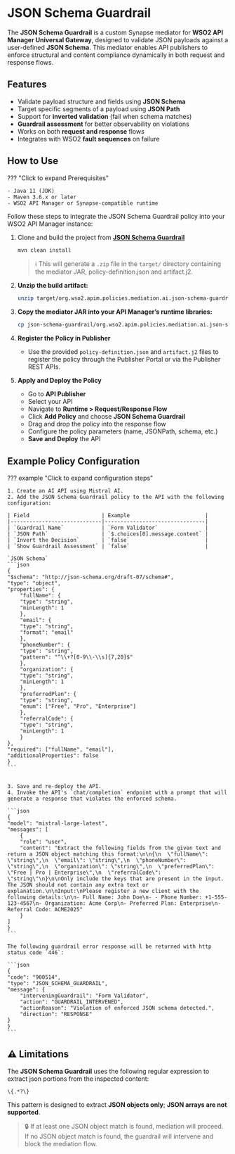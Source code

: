 # JSON Schema Guardrail

The **JSON Schema Guardrail** is a custom Synapse mediator for **WSO2 API Manager Universal Gateway**, designed to validate JSON payloads against a user-defined **JSON Schema**. This mediator enables API publishers to enforce structural and content compliance dynamically in both request and response flows.

## Features

- Validate payload structure and fields using **JSON Schema**
- Target specific segments of a payload using **JSON Path**
- Support for **inverted validation** (fail when schema matches)
- **Guardrail assessment** for better observability on violations
- Works on both **request and response** flows
- Integrates with WSO2 **fault sequences** on failure

## How to Use

??? "Click to expand Prerequisites"

    - Java 11 (JDK)
    - Maven 3.6.x or later
    - WSO2 API Manager or Synapse-compatible runtime

Follow these steps to integrate the JSON Schema Guardrail policy into your WSO2 API Manager instance:

1. Clone and build the project from [**JSON Schema Guardrail**](https://github.com/wso2-extensions/apim-policies/tree/main/mediation/ai/json-schema-guardrail/universal-gw/json-schema-guardrail)

    ```bash
    mvn clean install
    ```

    > ℹ️ This will generate a `.zip` file in the `target/` directory containing the mediator JAR, policy-definition.json and artifact.j2.

2. **Unzip the build artifact:**  
    ```bash
    unzip target/org.wso2.apim.policies.mediation.ai.json-schema-guardrail-<version>-distribution.zip -d json-schema-guardrail
    ```

3. **Copy the mediator JAR into your API Manager’s runtime libraries:**  
    ```bash
    cp json-schema-guardrail/org.wso2.apim.policies.mediation.ai.json-schema-guardrail-<version>.jar $APIM_HOME/repository/components/lib/
    ```

4. **Register the Policy in Publisher**
    - Use the provided `policy-definition.json` and `artifact.j2` files to register the policy through the Publisher Portal or via the Publisher REST APIs.

5. **Apply and Deploy the Policy**
    - Go to **API Publisher**
    - Select your API
    - Navigate to **Runtime > Request/Response Flow**
    - Click **Add Policy** and choose **JSON Schema Guardrail**
    - Drag and drop the policy into the response flow
    - Configure the policy parameters (name, JSONPath, schema, etc.)
    - **Save and Deploy** the API

## Example Policy Configuration
??? example "Click to expand configuration steps"

    1. Create an AI API using Mistral AI.
    2. Add the JSON Schema Guardrail policy to the API with the following configuration:

    | Field                       | Example                        |
    |-----------------------------|--------------------------------|
    | `Guardrail Name`            | `Form Validator`               |
    | `JSON Path`                 | `$.choices[0].message.content` |
    | `Invert the Decision`       | `false`                        |
    | `Show Guardrail Assessment` | `false`                        |

    `JSON Schema`
    ```json
    {
    "$schema": "http://json-schema.org/draft-07/schema#",
    "type": "object",
    "properties": {
        "fullName": {
        "type": "string",
        "minLength": 1
        },
        "email": {
        "type": "string",
        "format": "email"
        },
        "phoneNumber": {
        "type": "string",
        "pattern": "^\\+?[0-9\\-\\s]{7,20}$"
        },
        "organization": {
        "type": "string",
        "minLength": 1
        },
        "preferredPlan": {
        "type": "string",
        "enum": ["Free", "Pro", "Enterprise"]
        },
        "referralCode": {
        "type": "string",
        "minLength": 1
        }
    },
    "required": ["fullName", "email"],
    "additionalProperties": false
    }
    ```


    3. Save and re-deploy the API.
    4. Invoke the API's `chat/completion` endpoint with a prompt that will generate a response that violates the enforced schema.

    ```json
    {
    "model": "mistral-large-latest",
    "messages": [
        {
        "role": "user",
        "content": "Extract the following fields from the given text and return a JSON object matching this format:\n\n{\n  \"fullName\": \"string\",\n  \"email\": \"string\",\n  \"phoneNumber\": \"string\",\n  \"organization\": \"string\",\n  \"preferredPlan\": \"Free | Pro | Enterprise\",\n  \"referralCode\": \"string\"\n}\n\nOnly include the keys that are present in the input. The JSON should not contain any extra text or explanation.\n\nInput:\nPlease register a new client with the following details:\n\n- Full Name: John Doe\n- - Phone Number: +1-555-123-4567\n- Organization: Acme Corp\n- Preferred Plan: Enterprise\n- Referral Code: ACME2025"
        }
    ]
    }
    ```

    The following guardrail error response will be returned with http status code `446`:

    ```json
    {
    "code": "900514",
    "type": "JSON_SCHEMA_GUARDRAIL",
    "message": {
        "interveningGuardrail": "Form Validator",
        "action": "GUARDRAIL_INTERVENED",
        "actionReason": "Violation of enforced JSON schema detected.",
        "direction": "RESPONSE"
    }
    }
    ```

## ⚠️ Limitations

The **JSON Schema Guardrail** uses the following regular expression to extract json portions from the inspected content:

```regex
\{.*?\}
```

This pattern is designed to extract **JSON objects only**; **JSON arrays are not supported**.

> 🔒 If at least one JSON object match is found, mediation will proceed.
If no JSON object match is found, the guardrail will intervene and block the mediation flow.
